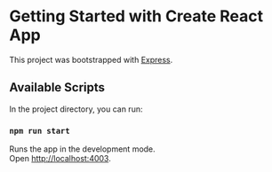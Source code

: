 # Getting Started with Create React App

This project was bootstrapped with [Express](https://expressjs.com/es/).

## Available Scripts

In the project directory, you can run:

### `npm run start`

Runs the app in the development mode.\
Open [http://localhost:4003](http://localhost:4003).
